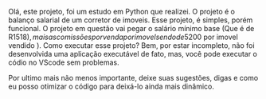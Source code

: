 Olá, este projeto, foi um estudo em Python que realizei. O projeto é o balanço salarial de um corretor de imoveis.
Esse projeto, é simples, porém funcional. O projeto em questão vai pegar o salário mínimo base (Que é de R$1518),
mais as comissões por venda por imovel sendo de 5% (Tendo uma comissão fixa de R$200 por imovel vendido ).
Como executar esse projeto? Bem, por estar incompleto, não foi desenvolvida uma aplicação executável de fato, mas,
você pode executar o códio no VScode sem problemas.

Por ultimo mais não menos importante, deixe suas sugestões, digas e como eu posso otimizar o código para deixá-lo
ainda mais dinâmico.
